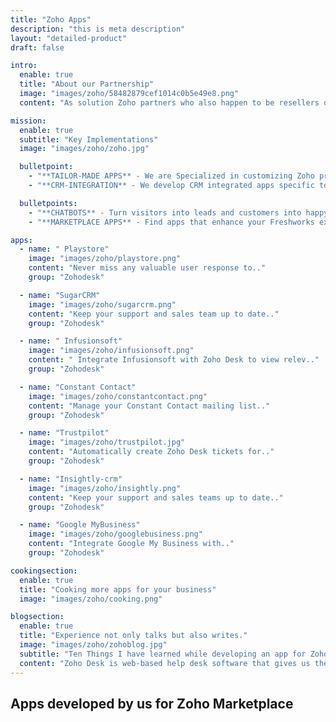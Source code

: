 ```yaml
---
title: "Zoho Apps"
description: "this is meta description"
layout: "detailed-product"
draft: false

intro:
  enable: true
  title: "About our Partnership"
  image: "images/zoho/58482879cef1014c0b5e49e8.png"
  content: "As solution Zoho partners who also happen to be resellers of their prodcuts we enjoy the challenge of delivering solutions to an assortment of requirement domains. We are now beaming to be your best choice for Zoho based custom development or marketplace extensions. Catch a glimpse of our portfolio."

mission:
  enable: true
  subtitle: "Key Implementations"
  image: "images/zoho/zoho.jpg"

  bulletpoint:
    - "**TAILOR-MADE APPS** - We are Specialized in customizing Zoho product THE WAY YOU SEE FIT. We deliver tailored features to your specific business needs."
    - "**CRM-INTEGRATION** - We develop CRM integrated apps specific to client needs.All our apps developed through this partnership communicate through Zoho API and data."

  bulletpoints:
    - "**CHATBOTS** - Turn visitors into leads and customers into happy, engaged users. We develop both decision tree and AI-driven chatbots."
    - "**MARKETPLACE APPS** - Find apps that enhance your Freshworks experience. We develop and publish apps on the Freshworks marketplace that collaborates between multiple systems."

apps:
  - name: " Playstore"
    image: "images/zoho/playstore.png"
    content: "Never miss any valuable user response to.."
    group: "Zohodesk"

  - name: "SugarCRM"
    image: "images/zoho/sugarcrm.png"
    content: "Keep your support and sales team up to date.."
    group: "Zohodesk"

  - name: " Infusionsoft"
    image: "images/zoho/infusionsoft.png"
    content: " Integrate Infusionsoft with Zoho Desk to view relev.."
    group: "Zohodesk"

  - name: "Constant Contact"
    image: "images/zoho/constantcontact.png"
    content: "Manage your Constant Contact mailing list.."
    group: "Zohodesk"

  - name: "Trustpilot"
    image: "images/zoho/trustpilot.jpg"
    content: "Automatically create Zoho Desk tickets for.."
    group: "Zohodesk"

  - name: "Insightly-crm"
    image: "images/zoho/insightly.png"
    content: "Keep your support and sales teams up to date.."
    group: "Zohodesk"

  - name: "Google MyBusiness"
    image: "images/zoho/googlebusiness.png"
    content: "Integrate Google My Business with.."
    group: "Zohodesk"

cookingsection:
  enable: true
  title: "Cooking more apps for your business"
  image: "images/zoho/cooking.png"

blogsection:
  enable: true
  title: "Experience not only talks but also writes."
  image: "images/zoho/zohoblog.jpg"
  subtitle: "Ten Things I have learned while developing an app for Zoho Desk"
  content: "Zoho Desk is web-based help desk software that gives us the ability to manage our customer support activities efficiently. Zoho Desk allows us to assign, track an..."
---
```


## Apps developed **by us for Zoho Marketplace**
